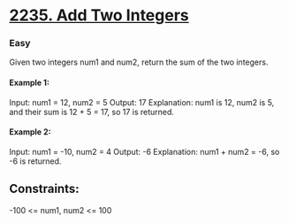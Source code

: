 # [2235. Add Two Integers](https://leetcode.com/problems/add-two-integers/description/)
### Easy

Given two integers num1 and num2, return the sum of the two integers.

#### Example 1:
Input: num1 = 12, num2 = 5
Output: 17
Explanation: num1 is 12, num2 is 5, and their sum is 12 + 5 = 17, so 17 is returned.

#### Example 2:
Input: num1 = -10, num2 = 4
Output: -6
Explanation: num1 + num2 = -6, so -6 is returned.

## Constraints:

-100 <= num1, num2 <= 100
